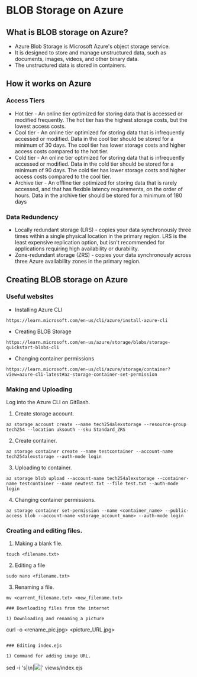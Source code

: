 # BLOB Storage on Azure

## What is BLOB storage on Azure?

- Azure Blob Storage is Microsoft Azure's object storage service. 
- It is designed to store and manage unstructured data, such as documents, images, videos, and other binary data.
- The unstructured data is stored in containers.

## How it works on Azure

### Access Tiers

- Hot tier - An online tier optimized for storing data that is accessed or modified frequently. The hot tier has the highest storage costs, but the lowest access costs.
- Cool tier - An online tier optimized for storing data that is infrequently accessed or modified. Data in the cool tier should be stored for a minimum of 30 days. The cool tier has lower storage costs and higher access costs compared to the hot tier.
- Cold tier - An online tier optimized for storing data that is infrequently accessed or modified. Data in the cold tier should be stored for a minimum of 90 days. The cold tier has lower storage costs and higher access costs compared to the cool tier.
- Archive tier - An offline tier optimized for storing data that is rarely accessed, and that has flexible latency requirements, on the order of hours. Data in the archive tier should be stored for a minimum of 180 days

### Data Redundency

- Locally redundant storage (LRS) - copies your data synchronously three times within a single physical location in the primary region. LRS is the least expensive replication option, but isn't recommended for applications requiring high availability or durability.
- Zone-redundant storage (ZRS) - copies your data synchronously across three Azure availability zones in the primary region.

## Creating BLOB storage on Azure

### Useful websites

- Installing Azure CLI
````
https://learn.microsoft.com/en-us/cli/azure/install-azure-cli
````
- Creating BLOB Storage
````
https://learn.microsoft.com/en-us/azure/storage/blobs/storage-quickstart-blobs-cli
````
- Changing container permissions
````
https://learn.microsoft.com/en-us/cli/azure/storage/container?view=azure-cli-latest#az-storage-container-set-permission
````

### Making and Uploading

Log into the Azure CLI on GitBash.

1) Create storage account.
````
az storage account create --name tech254alexstorage --resource-group tech254 --location uksouth --sku Standard_ZRS
````
2) Create container.
````
az storage container create --name testcontainer --account-name tech254alexstorage --auth-mode login
````
3) Uploading to container.
````
az storage blob upload --account-name tech254alexstorage --container-name testcontainer --name newtest.txt --file test.txt --auth-mode login
````
4) Changing container permissions.
````
az storage container set-permission --name <container_name> --public-access blob --account-name <storage_account_name> --auth-mode login
````

### Creating and editing files.

1) Making a blank file.
````
touch <filename.txt>
````
2) Editing a file
````
sudo nano <filename.txt>
````
3) Renaming a file.
````
mv <current_filename.txt> <new_filename.txt>

### Downloading files from the internet

1) Downloading and renaming a picture
````
curl -o <rename_pic.jpg> <picture_URL.jpg>
````

### Editing index.ejs

1) Command for adding image URL.
````
sed -i 's|</h2>\n|<img src="image_URL.jpg">|' views/index.ejs
````

